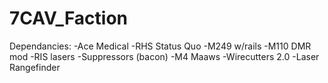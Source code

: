 # 7CAV_Faction
Dependancies:
-Ace Medical
-RHS Status Quo
-M249 w/rails
-M110 DMR mod
-RIS lasers
-Suppressors (bacon)
-M4 Maaws
-Wirecutters 2.0
-Laser Rangefinder
